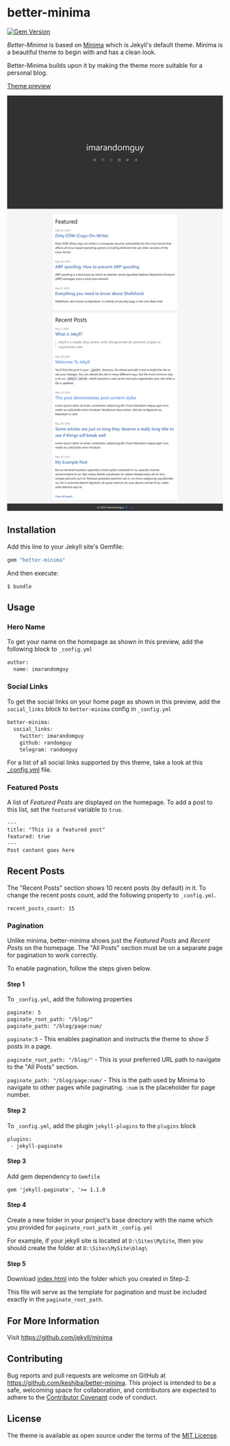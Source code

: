# better-minima

[![Gem Version](https://badge.fury.io/rb/better-minima.svg)](https://badge.fury.io/rb/better-minima)

*Better-Minima* is based on [Minima](https://github.com/jekyll/minima) which is Jekyll's default theme.
Minima is a beautiful theme to begin with and has a clean look. 

Better-Minima builds upon it by making the theme more suitable for a personal blog.

[Theme preview](http://keshiba.me)

![better-minima theme preview](https://raw.githubusercontent.com/keshiba/better-minima/master/screenshot.png)

## Installation

Add this line to your Jekyll site's Gemfile:

```ruby
gem "better-minima"
```

And then execute:

    $ bundle

## Usage

### Hero Name
To get your name on the homepage as shown in this preview, add the following block to `_config.yml`
```
author:
  name: imarandomguy
```

### Social Links
To get the social links on your home page as shown in this preview, add the `social_links` block to `better-minima` config in `_config.yml`
```
better-minima:
  social_links:
    twitter: imarandomguy
    github: randomguy
    telegram: randomguy
```

For a list of all social links supported by this theme, take a look at this [_config.yml](https://github.com/keshiba/better-minima/blob/master/_config.yml) file.

### Featured Posts
A list of *Featured Posts* are displayed on the homepage.
To add a post to this list, set the `featured` variable to `true`.

```
---
title: "This is a featured post"
featured: true
---
Post content goes here
```

## Recent Posts
The "Recent Posts" section shows 10 recent posts (by default) in it. 
To change the recent posts count, add the following property to `_config.yml`.

```
recent_posts_count: 15
```

### Pagination

Unlike minima, better-minima shows just the *Featured Posts* and *Recent Posts* on the homepage. 
The "All Posts" section must be on a separate page for pagination to work correctly.

To enable pagination, follow the steps given below.


#### Step 1 

To `_config.yml`, add the following properties
```
paginate: 5
paginate_root_path: "/blog/"
paginate_path: "/blog/page:num/
```
`paginate:5` - This enables pagination and instructs the theme to show *5* posts in a page.

`paginate_root_path: "/blog/"` - This is your preferred URL path to navigate to the "All Posts" section.

`paginate_path: "/blog/page:num/` - This is the path used by Minima to navigate to other pages while paginating. `:num` is the placeholder for page number.

#### Step 2
To `_config.yml`, add the plugin `jekyll-plugins` to the `plugins` block

```
plugins:
 - jekyll-paginate
```

#### Step 3
Add gem dependency to `Gemfile`

```
gem 'jekyll-paginate', '>= 1.1.0
```

#### Step 4

Create a new folder in your project's base directory with the name which you provided for `paginate_root_path` in `_config.yml`

For example, if your jekyll site is located at `D:\Sites\MySite`, then you should create the folder at `D:\Sites\MySite\blog\`


#### Step 5

Download [index.html](https://github.com/keshiba/better-minima/blob/master/blog/index.html) into the folder which you created in Step-2.

This file will serve as the template for pagination and must be included exactly in the `paginate_root_path`.


## For More Information

Visit https://github.com/jekyll/minima


## Contributing

Bug reports and pull requests are welcome on GitHub at https://github.com/keshiba/better-minima. This project is intended to be a safe, welcoming space for collaboration, and contributors are expected to adhere to the [Contributor Covenant](http://contributor-covenant.org) code of conduct.


## License

The theme is available as open source under the terms of the [MIT License](http://opensource.org/licenses/MIT).
